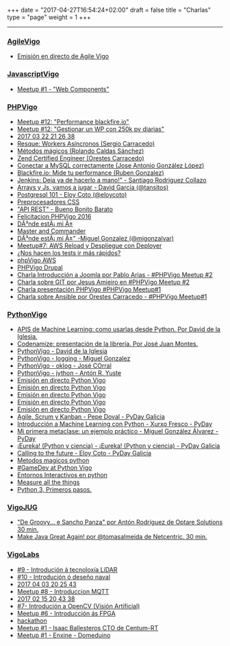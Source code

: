 +++
date = "2017-04-27T16:54:24+02:00"
draft = false
title = "Charlas"
type = "page"
weight = 1
+++

----


### [AgileVigo](https://www.youtube.com/channel/UC4NkKB1iCLN9Nb3s8ydFc0w)
- [Emisión en directo de Agile Vigo](https://www.youtube.com/watch?v=7l_B1EKnQg8)


### [JavascriptVigo](https://www.youtube.com/channel/UCjFplxtEs0XtunTn-n0LUtQ)
- [Meetup #1 - "Web Components"](https://www.youtube.com/watch?v=_Y8XBJ56Z1s)


### [PHPVigo](https://www.youtube.com/channel/UCzcSOwRc7bfKs9jPehJRNxQ)
- [Meetup #12: "Performance blackfire.io"](https://www.youtube.com/watch?v=TuGZWmsf-Mk)
- [Meetup #12: "Gestionar un WP con 250k pv diarias"](https://www.youtube.com/watch?v=wyLUeXr7v_M)
- [2017 03 22 21 26 38](https://www.youtube.com/watch?v=ylWJ3n6HJXY)
- [Resque: Workers Asíncronos (Sergio Carracedo)](https://www.youtube.com/watch?v=nxKtcLQl-OY)
- [Métodos mágicos (Rolando Caldas Sánchez)](https://www.youtube.com/watch?v=Dz8giDh9j9k)
- [Zend Certified Engineer (Orestes Carracedo)](https://www.youtube.com/watch?v=304IKjdiDG8)
- [Conectar a MySQL correctamente (Jose Antonio González López)](https://www.youtube.com/watch?v=fZxGpE6ki3g)
- [Blackfire.io: Mide tu performance (Ruben Gonzalez)](https://www.youtube.com/watch?v=GIbQYfj2K5g)
- [Jenkins: Deja ya de hacerlo a mano!" - Santiago Rodriguez Collazo](https://www.youtube.com/watch?v=ZIX6z-xYN90)
- [Arrays y Js, vamos a jugar - David García (@tansitos)](https://www.youtube.com/watch?v=LOQ7zTWD5tI)
- [Postgresql 101 - Eloy Coto (@eloycoto)](https://www.youtube.com/watch?v=cB3fHLy1Sc4)
- [Preprocesadores CSS](https://www.youtube.com/watch?v=UhPfaMEWHDs)
- ["API REST" - Bueno Bonito Barato](https://www.youtube.com/watch?v=uDzna9mbIBw)
- [Felicitacion PHPVigo 2016](https://www.youtube.com/watch?v=q4Vl54AsnaI)
- [DÃ³nde estÃ¡ mi Ã±](https://www.youtube.com/watch?v=KOJcOyySPRM)
- [Master and Commander](https://www.youtube.com/watch?v=mGNgT6y_8NY)
- [DÃ³nde estÃ¡ mi Ã±" -Miguel Gonzalez (@migonzalvar)](https://www.youtube.com/watch?v=bteb03R2hpo)
- [Meetup#7: AWS Reload y Despliegue con Deployer](https://www.youtube.com/watch?v=ScLGm6jitik)
- [¿Nos hacen los tests ir más rápidos?](https://www.youtube.com/watch?v=svqEwpbjkvA)
- [phpVigo   AWS](https://www.youtube.com/watch?v=rffMsQRFml8)
- [PHPVigo   Drupal](https://www.youtube.com/watch?v=Nkrt5d_jZtI)
- [Charla Introducción a Joomla por Pablo Arias - #PHPVigo Meetup #2](https://www.youtube.com/watch?v=o8_24tjP-2o)
- [Charla sobre GIT por Jesus Amieiro en #PHPVigo Meetup #2](https://www.youtube.com/watch?v=2cx3ZyJTHmM)
- [Charla presentación PHPVigo #PHPVigo Meetup#1](https://www.youtube.com/watch?v=7eQ6WCsi6ik)
- [Charla sobre Ansible por Orestes Carracedo -  #PHPVigo Meetup#1](https://www.youtube.com/watch?v=QKRdzyq6oAI)


### [PythonVigo](https://www.youtube.com/channel/UCTUXabChakosnupWEnz4xTA)
- [APIS de Machine Learning: como usarlas desde Python. Por David de la Iglesia.](https://www.youtube.com/watch?v=WrL5H0Tmq-w)
- [Codenamize: presentación de la librería. Por José Juan Montes.](https://www.youtube.com/watch?v=Q9c0dQTEyc8)
- [PythonVigo - David de la Iglesia](https://www.youtube.com/watch?v=hjx-lqLlrhw)
- [PythonVigo - logging - Miguel Gonzalez](https://www.youtube.com/watch?v=lmS4x_1Cz-c)
- [PythonVigo - oklog - José COrral](https://www.youtube.com/watch?v=ef4LLtomZKw)
- [PythonVigo - jython - Antón R. Yuste](https://www.youtube.com/watch?v=FwgpPsiYg_o)
- [Emisión en directo Python Vigo](https://www.youtube.com/watch?v=Z_AzC6HkZk8)
- [Emisión en directo Python Vigo](https://www.youtube.com/watch?v=9DPtfApk8co)
- [Emisión en directo Python Vigo](https://www.youtube.com/watch?v=Q7C9-_yq6wk)
- [Emisión en directo Python Vigo](https://www.youtube.com/watch?v=NPsTUtU8QXc)
- [Emisión en directo Python Vigo](https://www.youtube.com/watch?v=pw97r0EO7So)
- [Agile, Scrum y Kanban - Pepe Doval - PyDay Galicia](https://www.youtube.com/watch?v=QWF0qd26gWM)
- [Introducción a Machine Learning con Python - Xurxo Fresco - PyDay](https://www.youtube.com/watch?v=2X72HTZTgLU)
- [Mi primera metaclase: un ejemplo práctico - Miguel González Álvarez - PyDay](https://www.youtube.com/watch?v=qWHoyvLUK-U)
- [¡Eureka! (Python y ciencia) - ¡Eureka! (Python y ciencia) - PyDay Galicia](https://www.youtube.com/watch?v=d7y88pMfNoE)
- [Calling to the future - Eloy Coto - PyDay Galicia](https://www.youtube.com/watch?v=XN98drGum7s)
- [Metodos magicos python](https://www.youtube.com/watch?v=IY_6vY-M60Y)
- [#GameDev at Python Vigo](https://www.youtube.com/watch?v=QfXsn_fC0NQ)
- [Entornos Interactivos en python](https://www.youtube.com/watch?v=6niRYcubxPk)
- [Measure all the things](https://www.youtube.com/watch?v=oMst3JU-RjQ)
- [Python 3, Primeros pasos.](https://www.youtube.com/watch?v=D5vmTg95Ov0)


### [VigoJUG](https://www.youtube.com/channel/UCNOihTnorv6dZDANaPXgx_g)
- ["De Groovy... e Sancho Panza" por Antón Rodríguez de Optare Solutions 30 min.](https://www.youtube.com/watch?v=smG2P6Esvnc)
- [Make Java Great Again! por @tomasalmeida de Netcentric. 30 min.](https://www.youtube.com/watch?v=PKqTlj38X7M)


### [VigoLabs](https://www.youtube.com/channel/UCBuC6QDQm4U60KV5QPED-eQ)
- [#9 - Introdución á tecnoloxía LiDAR](https://www.youtube.com/watch?v=x6wgM2WFX44)
- [#10 - Introdución ó deseño naval](https://www.youtube.com/watch?v=gkqyxUtIWbY)
- [2017 04 03 20 25 43](https://www.youtube.com/watch?v=CJ7x8KKpG8o)
- [Meetup #8 - Introduccion MQTT](https://www.youtube.com/watch?v=J39kKnJLTRU)
- [2017 02 15 20 43 38](https://www.youtube.com/watch?v=HrV-0kovO5U)
- [#7- Introdución a OpenCV (Visión Artificial)](https://www.youtube.com/watch?v=edATNXjf7aQ)
- [Meetup #6 - Introducción ás FPGA](https://www.youtube.com/watch?v=-y7NUegRR7k)
- [hackathon](https://www.youtube.com/watch?v=nUFrseWzso8)
- [Meetup #1 - Isaac Ballesteros CTO de Centum-RT](https://www.youtube.com/watch?v=90GEygfq-DA)
- [Meetup #1 -  Enxine - Domeduino](https://www.youtube.com/watch?v=aOtNSIUYmYg)
